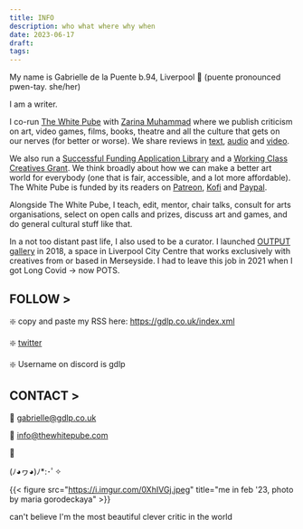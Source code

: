 ```yaml
---
title: INFO
description: who what where why when
date: 2023-06-17
draft: 
tags: 
---
```


My name is Gabrielle de la Puente b.94, Liverpool 📍 (puente pronounced pwen-tay. she/her)

I am a writer. 

I co-run [The White Pube](https://thewhitepube.com) with [Zarina Muhammad](http://zarinamuhammad.co.uk/) where we publish criticism on art, video games, films, books, theatre and all the culture that gets on our nerves (for better or worse). We share reviews in [text](https://thewhitepube.com), [audio](https://thewhitepube.co.uk/podcasts/) and [video](https://www.youtube.com/channel/UC3dcNljL17OyeC_BcG0WtBQ/featured).

We also run a [Successful Funding Application Library](https://thewhitepube.co.uk/funding-library/) and a [Working Class Creatives Grant](https://thewhitepube.co.uk/grants/). We think broadly about how we can make a better art world for everybody (one that is fair, accessible, and a lot more affordable). The White Pube is funded by its readers on [Patreon](https://www.patreon.com/thewhitepube), [Kofi](https://ko-fi.com/thewhitepube) and [Paypal](http://paypal.me/thewhitepube). 

Alongside The White Pube, I teach, edit, mentor, chair talks, consult for arts organisations, select on open calls and prizes, discuss art and games, and do general cultural stuff like that.

In a not too distant past life, I also used to be a curator. I launched [OUTPUT gallery](http://outputgallery.com) in 2018, a space in Liverpool City Centre that works exclusively with creatives from or based in Merseyside. I had to leave this job in 2021 when I got Long Covid -> now POTS.

## FOLLOW >

❇️ copy and paste my RSS here: https://gdlp.co.uk/index.xml

❇️ [twitter](https://twitter.com/gdlp__)

❇️ Username on discord is gdlp

## CONTACT >

📧 gabrielle@gdlp.co.uk

📧 info@thewhitepube.com

🌸

(ﾉ◕ヮ◕)ﾉ*:･ﾟ✧


{{< figure src="https://i.imgur.com/0XhIVGj.jpeg" title="me in feb '23, photo by maria gorodeckaya" >}}

can't believe I'm the most beautiful clever critic in the world 